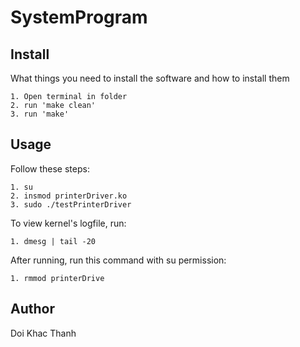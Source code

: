 # SystemProgram
## Install
What things you need to install the software and how to install them
```
1. Open terminal in folder
2. run 'make clean'
3. run 'make'
```

## Usage
Follow these steps:
```
1. su
2. insmod printerDriver.ko
3. sudo ./testPrinterDriver
```

To view kernel's logfile, run:
```
1. dmesg | tail -20
```

After running, run this command with su permission:
```
1. rmmod printerDrive
```

## Author
Doi Khac Thanh

